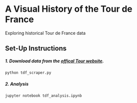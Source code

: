 # A Visual History of the Tour de France

Exploring historical Tour de France data

## Set-Up Instructions

##### 1. Download data from the [offical Tour website](www.letour.fr).

```bash
python tdf_scraper.py
```

##### 2. Analysis

```bash
jupyter notebook tdf_analysis.ipynb
```

